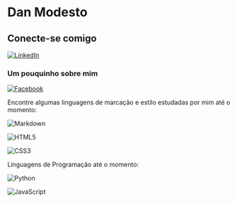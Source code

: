 # Dan Modesto

## Conecte-se comigo
[![LinkedIn](https://img.shields.io/badge/LinkedIn-000?style=for-the-badge&logo=linkedin&logoColor=0E76A8)](https://www.linkedin.com/in/daniel-de-jesus-modesto/)

### Um pouquinho sobre mim 
[![Facebook](https://img.shields.io/badge/Facebook-000?style=for-the-badge&logo=facebook)](https://www.facebook.com/daniel.modesto.543/)

Encontre algumas linguagens de marcação e estilo estudadas por mim até o momento: 

![Markdown](https://img.shields.io/badge/Markdown-000?style=for-the-badge&logo=markdown)

![HTML5](https://img.shields.io/badge/HTML5-000?style=for-the-badge&logo=html5)

![CSS3](https://img.shields.io/badge/CSS3-000?style=for-the-badge&logo=css3&logoColor=264CE4)

Linguagens de Programação até o momento: 

![Python](https://img.shields.io/badge/Python-000?style=for-the-badge&logo=python)

![JavaScript](https://img.shields.io/badge/JavaScript-000?style=for-the-badge&logo=javascript)





